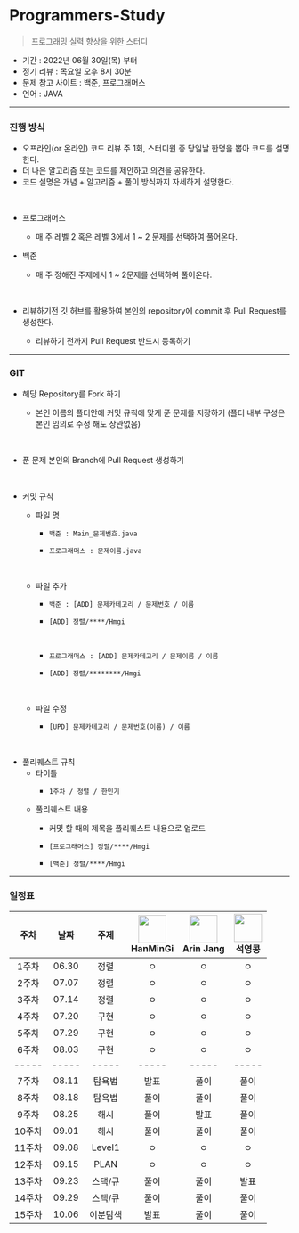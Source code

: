 # Programmers-Study
> 프로그래밍 실력 향상을 위한 스터디

- 기간 : 2022년 06월 30일(목) 부터
- 정기 리뷰 : 목요일 오후 8시 30분
- 문제 참고 사이트 : 백준, 프로그래머스
- 언어 : JAVA
***
### 진행 방식
- 오프라인(or 온라인) 코드 리뷰 주 1회, 스터디원 중 당일날 한명을 뽑아 코드를 설명한다.
- 더 나은 알고리즘 또는 코드를 제안하고 의견을 공유한다.
- 코드 설명은 개념 + 알고리즘 + 풀이 방식까지 자세하게 설명한다.
</br>

- 프로그래머스 

    - 매 주 레벨 2 혹은 레벨 3에서 1 ~ 2 문제를 선택하여 풀어온다.

- 백준
 
    - 매 주 정해진 주제에서 1 ~ 2문제를 선택하여 풀어온다.
</br>

- 리뷰하기전 깃 허브를 활용하여 본인의 repository에 commit 후 Pull Request를 생성한다.

    - 리뷰하기 전까지 Pull Request 반드시 등록하기

***

### GIT
- 해당 Repository를 Fork 하기

    - 본인 이름의 폴더안에 커밋 규칙에 맞게 푼 문제를 저장하기 (폴더 내부 구성은 본인 임의로 수정 해도 상관없음)
</br>

- 푼 문제 본인의 Branch에 Pull Request 생성하기
</br>

- 커밋 규칙
    - 파일 명
        -     백준 : Main_문제번호.java
        -     프로그래머스 : 문제이름.java
        </br>
        
    - 파일 추가
        -     백준 : [ADD] 문제카테고리 / 문제번호 / 이름
        -     [ADD] 정렬/****/Hmgi
        </br>
        
        -     프로그래머스 : [ADD] 문제카테고리 / 문제이름 / 이름
        -     [ADD] 정렬/********/Hmgi
    </br>
    
    - 파일 수정
    
        -     [UPD] 문제카테고리 / 문제번호(이름) / 이름
</br>

- 풀리퀘스트 규칙
    - 타이틀
        -     1주차 / 정렬 / 한민기
    
    - 풀리퀘스트 내용
        - 커밋 할 때의 제목을 풀리퀘스트 내용으로 업로드
        
        -     [프로그래머스] 정렬/****/Hmgi
        -     [백준] 정렬/****/Hmgi
***
### 일정표
| 주차 | 날짜 | 주제 |  <img src="https://avatars.githubusercontent.com/u/22022390?v=4" width="50" height="50"> </br> HanMinGi | <img src="https://avatars.githubusercontent.com/u/108451317?v=4" width="50" height="50"> </br> Arin Jang | <img src="https://avatars.githubusercontent.com/u/70892588?v=4" width="50" height="50"> </br> 석영콩  | 
| :--: | :--------------------------: | :--: | :-----------------: | :------:  | :---------:  |
| 1주차 | 06.30 | 정렬 | ㅇ | ㅇ | ㅇ |
| 2주차 | 07.07 | 정렬 | ㅇ | ㅇ | ㅇ |
| 3주차 | 07.14 | 정렬 | ㅇ | ㅇ | ㅇ |
| 4주차 | 07.20 | 구현 | ㅇ | ㅇ | ㅇ |
| 5주차 | 07.29 | 구현 | ㅇ | ㅇ | ㅇ |
| 6주차 | 08.03 | 구현 | ㅇ | ㅇ | ㅇ |
|-----|-----|-----|-----|-----|-----|
| 7주차 | 08.11 | 탐욕법 | 발표  | 풀이 | 풀이 |
| 8주차 | 08.18 | 탐욕법 | 풀이 | 풀이 | 풀이 |
| 9주차 | 08.25 | 해시 | 풀이 | 발표 | 풀이 |
| 10주차 | 09.01 | 해시 | 풀이 | 풀이 | 풀이 |
| 11주차 | 09.08 | Level1 | ㅇ | ㅇ | ㅇ |
| 12주차 | 09.15 | PLAN | ㅇ | ㅇ | ㅇ |
| 13주차 | 09.23 | 스택/큐 | 풀이 | 풀이 | 발표 |
| 14주차 | 09.29 | 스택/큐 | 풀이 | 풀이 | 풀이 |
| 15주차 | 10.06 | 이분탐색 | 발표 | 풀이 | 풀이 |




